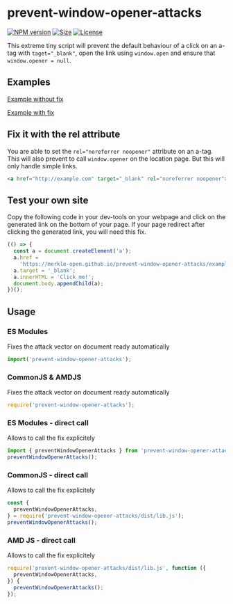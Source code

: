 # prevent-window-opener-attacks

[![NPM version][npm-image]][npm-url]
[![Size][size-image]][size-url]
[![License][license-image]][license-url]

This extreme tiny script will prevent the default behaviour of a click on an a-tag with `taget="_blank"`, open the link using `window.open` and ensure that `window.opener = null`.

## Examples

[Example without fix](https://merkle-open.github.io/prevent-window-opener-attacks/example/entry-without-fix.html)

[Example with fix](https://merkle-open.github.io/prevent-window-opener-attacks/example/entry-with-fix.html)

## Fix it with the rel attribute

You are able to set the `rel="noreferrer noopener"` attribute on an a-tag. This will also prevent to call `window.opener` on the location page. But this will only handle simple links.

```html
<a href="http://example.com" target="_blank" rel="noreferrer noopener">Click me!</a>
```

## Test your own site

Copy the following code in your dev-tools on your webpage and click on the generated link on the bottom of your page. If your page redirect after clicking the generated link, you will need this fix.

```js
(() => {
  const a = document.createElement('a');
  a.href =
    'https://merkle-open.github.io/prevent-window-opener-attacks/example/evil-page.html';
  a.target = '_blank';
  a.innerHTML = 'Click me!';
  document.body.appendChild(a);
})();
```

## Usage

### ES Modules

Fixes the attack vector on document ready automatically

```js
import('prevent-window-opener-attacks');
```

### CommonJS & AMDJS

Fixes the attack vector on document ready automatically

```js
require('prevent-window-opener-attacks');
```

### ES Modules - direct call

Allows to call the fix explicitely

```js
import { preventWindowOpenerAttacks } from 'prevent-window-opener-attacks/src/lib';
preventWindowOpenerAttacks();
```

### CommonJS - direct call

Allows to call the fix explicitely

```js
const {
  preventWindowOpenerAttacks,
} = require('prevent-window-opener-attacks/dist/lib.js');
preventWindowOpenerAttacks();
```

### AMD JS - direct call

Allows to call the fix explicitely

```js
require('prevent-window-opener-attacks/dist/lib.js', function ({
  preventWindowOpenerAttacks,
}) {
  preventWindowOpenerAttacks();
});
```

[npm-image]: https://badge.fury.io/js/prevent-window-opener-attacks.svg
[npm-url]: https://npmjs.org/package/prevent-window-opener-attacks
[license-image]: https://img.shields.io/badge/license-MIT-green.svg
[license-url]: https://opensource.org/licenses/MIT
[size-image]: https://img.badgesize.io/merkle-open/prevent-window-opener-attacks/master/dist/auto.min.js.svg?compression=gzip&label=gzip%20size
[size-url]: https://unpkg.com/prevent-window-opener-attacks/dist/auto.min.js
